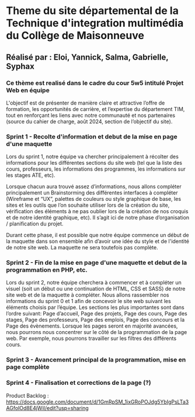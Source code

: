 # Theme du site départemental de la Technique d'integration multimédia du Collège de Maisonneuve

## Réalisé par : Eloi, Yannick, Salma, Gabrielle, Syphax

### Ce thème est realisé dans le cadre du cour 5w5 intitulé Projet Web en équipe

L'objectif est de présenter de manière claire et attractive l’offre de formation, les opportunités de carrière, et l’expertise du département TIM, tout en renforçant les liens avec notre communauté et nos partenaires (source du cahier de charge, août 2024, section de l’objectif du site).

### Sprint 1 - Recolte d'information et debut de la mise en page d'une maquette
Lors du sprint 1, notre équipe va chercher principalement à récolter des informations pour les différentes sections du site web (tel que la liste des cours, professeurs, les informations des programmes, les informations sur les stages ATE, etc). 

Lorsque chacun aura trouvé assez d’informations, nous allons compléter principalement un Brainstorming des différentes interfaces à compléter (Wireframe et “UX”, palettes de couleurs ou style graphique de base, les sites et les outils que l’on souhaite utiliser lors de la création du site, vérification des éléments à ne pas oublier lors de la création de nos croquis et de notre identité graphique, etc). Il s’agit ici de notre phase d’organisation / planification du projet.

Durant cette phase, il est possible que notre équipe commence un début de la maquette dans son ensemble afin d’avoir une idée du style et de l'identité de notre site web. La maquette ne sera toutefois pas complète.

### Sprint 2 - Fin de la mise en page d'une maquette et debut de la programmation en PHP, etc.
Lors du sprint 2, notre équipe cherchera à commencer et à compléter un visuel (soit un début ou une continuation de HTML, CSS et SASS) de notre site web et de la maquette à compléter. Nous allons rassembler nos informations du sprint 0 et 1 afin de concevoir le site web suivant les éléments choisis par l’équipe. Les sections les plus importantes sont dans l’ordre suivant: Page d’accueil, Page des projets, Page des cours, Page des stages, Page des professeurs, Page des emplois, Page des concours et la Page des évènements. Lorsque les pages seront en majorité avancées, nous pourrons nous concentrer sur le côté de la programmation de la page web. Par exemple, nous pourrons travailler sur les filtres des différents cours. 

### Sprint 3 - Avancement principal de la programmation, mise en page complète

### Sprint 4 - Finalisation et corrections de la page (?)

Product Backlog : https://docs.google.com/document/d/1GmRpSM_1ixGRoPOJdg5YbIgPsLTa3AGfoIOd8E4jWiI/edit?usp=sharing